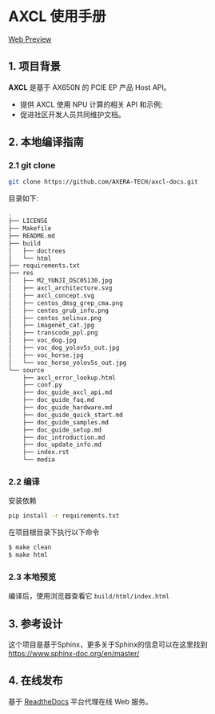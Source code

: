 # AXCL 使用手册

[Web Preview](https://axcl-docs.readthedocs.io/zh-cn/latest/)

## 1. 项目背景

**AXCL** 是基于 AX650N 的 PCIE EP 产品 Host API。

- 提供 AXCL 使用 NPU 计算的相关 API 和示例;
- 促进社区开发人员共同维护文档。

## 2. 本地编译指南

### 2.1 git clone

```bash
git clone https://github.com/AXERA-TECH/axcl-docs.git
```

目录如下:

```bash
.
├── LICENSE
├── Makefile
├── README.md
├── build
│   ├── doctrees
│   └── html
├── requirements.txt
├── res
│   ├── M2_YUNJI_DSC05130.jpg
│   ├── axcl_architecture.svg
│   ├── axcl_concept.svg
│   ├── centos_dmsg_grep_cma.png
│   ├── centos_grub_info.png
│   ├── centos_selinux.png
│   ├── imagenet_cat.jpg
│   ├── transcode_ppl.png
│   ├── voc_dog.jpg
│   ├── voc_dog_yolov5s_out.jpg
│   ├── voc_horse.jpg
│   └── voc_horse_yolov5s_out.jpg
└── source
    ├── axcl_error_lookup.html
    ├── conf.py
    ├── doc_guide_axcl_api.md
    ├── doc_guide_faq.md
    ├── doc_guide_hardware.md
    ├── doc_guide_quick_start.md
    ├── doc_guide_samples.md
    ├── doc_guide_setup.md
    ├── doc_introduction.md
    ├── doc_update_info.md
    ├── index.rst
    └── media
```

### 2.2 编译

安装依赖

```bash
pip install -r requirements.txt
```

在项目根目录下执行以下命令

```bash
$ make clean
$ make html
```

### 2.3 本地预览

编译后，使用浏览器查看它 `build/html/index.html`

## 3. 参考设计

这个项目是基于Sphinx，更多关于Sphinx的信息可以在这里找到 https://www.sphinx-doc.org/en/master/

## 4. 在线发布

基于 [ReadtheDocs](https://readthedocs.org/) 平台代理在线 Web 服务。
